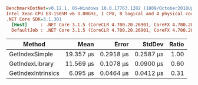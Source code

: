 ``` ini

BenchmarkDotNet=v0.12.1, OS=Windows 10.0.17763.1282 (1809/October2018Update/Redstone5)
Intel Xeon CPU E3-1505M v6 3.00GHz, 1 CPU, 8 logical and 4 physical cores
.NET Core SDK=3.1.301
  [Host]     : .NET Core 3.1.5 (CoreCLR 4.700.20.26901, CoreFX 4.700.20.27001), X64 RyuJIT
  DefaultJob : .NET Core 3.1.5 (CoreCLR 4.700.20.26901, CoreFX 4.700.20.27001), X64 RyuJIT


```
|             Method |      Mean |     Error |    StdDev | Ratio |
|------------------- |----------:|----------:|----------:|------:|
|     GetIndexSimple | 19.357 μs | 0.2918 μs | 0.2587 μs |  1.00 |
|    GetIndexLibrary | 11.569 μs | 0.1078 μs | 0.0900 μs |  0.60 |
| GetIndexIntrinsics |  6.095 μs | 0.0464 μs | 0.0412 μs |  0.31 |
